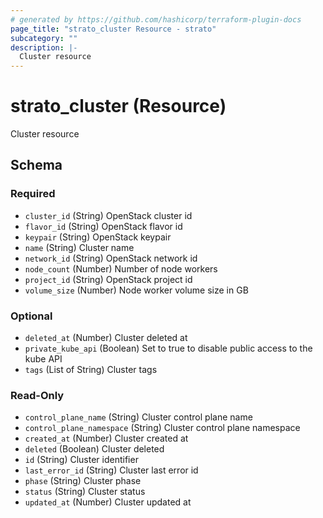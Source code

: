 ```yaml
---
# generated by https://github.com/hashicorp/terraform-plugin-docs
page_title: "strato_cluster Resource - strato"
subcategory: ""
description: |-
  Cluster resource
---
```


# strato_cluster (Resource)

Cluster resource



<!-- schema generated by tfplugindocs -->
## Schema

### Required

- `cluster_id` (String) OpenStack cluster id
- `flavor_id` (String) OpenStack flavor id
- `keypair` (String) OpenStack keypair
- `name` (String) Cluster name
- `network_id` (String) OpenStack network id
- `node_count` (Number) Number of node workers
- `project_id` (String) OpenStack project id
- `volume_size` (Number) Node worker volume size in GB

### Optional

- `deleted_at` (Number) Cluster deleted at
- `private_kube_api` (Boolean) Set to true to disable public access to the kube API
- `tags` (List of String) Cluster tags

### Read-Only

- `control_plane_name` (String) Cluster control plane name
- `control_plane_namespace` (String) Cluster control plane namespace
- `created_at` (Number) Cluster created at
- `deleted` (Boolean) Cluster deleted
- `id` (String) Cluster identifier
- `last_error_id` (String) Cluster last error id
- `phase` (String) Cluster phase
- `status` (String) Cluster status
- `updated_at` (Number) Cluster updated at
